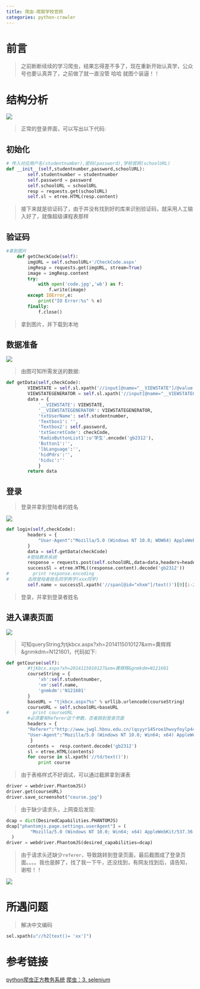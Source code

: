 ```yaml
---
title: 爬虫-爬取学校官网
categories: python-crawler
---
```


# 前言
> 之前断断续续的学习爬虫，结果忘得差不多了，现在重新开始认真学，公众号也要认真弄了，之前做了就一直没管  哈哈  就图个装逼！！

# 结构分析
![](爬虫-爬取学校官网/1.png)
> 正常的登录界面，可以写出以下代码:

## 初始化
``` py
# 传入对应用户名(studentnumber),密码(password),学校官网(schoolURL)
def __init__(self,studentnumber,password,schoolURL):
        self.studentnumber = studentnumber
        self.password = password
        self.schoolURL = schoolURL
        resp = requests.get(schoolURL)
        self.sl = etree.HTML(resp.content)
```
> 接下来就是验证码了，由于并没有找到好的库来识别验证码，就采用人工输入好了，就像超级课程表那样

## 验证码
``` py
#拿到图片
    def getCheckCode(self):
        imgURL = self.schoolURL+'/CheckCode.aspx'
        imgResp = requests.get(imgURL, stream=True)
        image = imgResp.content
        try:
            with open('code.jpg','wb') as f:
                f.write(image)
        except IOError,e:
            print("IO Error:%s" % e)
        finally:
            f.close()
```
> 拿到图片，并下载到本地

## 数据准备
![](爬虫-爬取学校官网/2.png)
> 由图可知所需发送的数据:

``` py
def getData(self,checkCode):
        VIEWSTATE = self.sl.xpath('//input[@name="__VIEWSTATE"]/@value')[0]
        VIEWSTATEGENERATOR = self.sl.xpath('//input[@name="__VIEWSTATEGENERATOR"]/@value')[0]
        data = {
            '__VIEWSTATE': VIEWSTATE,
            '__VIEWSTATEGENERATOR': VIEWSTATEGENERATOR,
            'txtUserName': self.studentnumber,
            'Textbox1': '',
            'Textbox2': self.password,
            'txtSecretCode': checkCode,
            'RadioButtonList1':u'学生'.encode('gb2312'),
            'Button1':'',
            'lbLanguage':'',
            'hidPdrs':'',
            'hidsc':''
            }
        return data
```

## 登录
> 登录并拿到登陆者的姓名

![](爬虫-爬取学校官网/3.png)
``` py
def login(self,checkCode):    
        headers = {
            "User-Agent":"Mozilla/5.0 (Windows NT 10.0; WOW64) AppleWebKit/537.36 (KHTML, like Gecko) Chrome/49.0.2623.110 Safari/537.36",
        }
        data = self.getData(checkCode)
        #登陆教务系统
        response = requests.post(self.schoolURL,data=data,headers=headers)
        successSl = etree.HTML((response.content).decode('gb2312'))
#         print response.encoding
#       去除登陆者姓名同学两字(xxx同学)
        self.name = successSl.xpath('//span[@id="xhxm"]/text()')[0][:-2]
```
> 登录，并拿到登录者姓名

## 进入课表页面
![](爬虫-爬取学校官网/4.png)
> 可知queryString为tjkbcx.aspx?xh=2014115010127&xm=黄辉辉&gnmkdm=N121601，代码如下:

``` py
def getCourse(self):
        #tjkbcx.aspx?xh=2014115010127&xm=黄辉辉&gnmkdm=N121601
        courseString = {
            'xh':self.studentnumber,
            'xm':self.name,
            'gnmkdm':'N121601'
        }
        baseURL = "tjkbcx.aspx?%s" % urllib.urlencode(courseString)
        courseURL = self.schoolURL+baseURL
#         print courseURL
        #必须要有Referer这个参数，否者跳到登录页面
        headers = {
        "Referer":"http://www.jwgl.hbnu.edu.cn/(qsyyr145roe1hwvyfoylp445)/default2.aspx",
        "User-Agent":"Mozilla/5.0 (Windows NT 10.0; Win64; x64) AppleWebKit/537.36 (KHTML, like Gecko) Chrome/56.0.2924.87 Safari/537.36",
         }
        contents =  resp.content.decode('gb2312')
        sl = etree.HTML(contents)
        for course in sl.xpath('//td/text()'):
            print course
```
> 由于表格样式不好调试，可以通过截屏拿到课表

``` py
driver = webdriver.PhantomJS()
driver.get(courseURL)
driver.save_screenshot("course.jpg")
```
> 由于缺少请求头，上网查后发现:

``` py
dcap = dict(DesiredCapabilities.PHANTOMJS)
dcap["phantomjs.page.settings.userAgent"] = (
         "Mozilla/5.0 (Windows NT 10.0; Win64; x64) AppleWebKit/537.36 (KHTML, like Gecko) Chrome/56.0.2924.87 Safari/537.36"
  )
driver = webdriver.PhantomJS(desired_capabilities=dcap)
```
> 由于请求头还缺少`referer`，导致跳转到登录页面，最后截图成了登录页面。。。。我也是醉了，找了我一下午，还没找到，有网友找到后，请告知，谢啦！！

![](爬虫-爬取学校官网/course.jpg)

# 所遇问题
> 解决中文编码
``` py
sel.xpath(u"//h2[text()= 'xx']")
```

# 参考链接
[python爬虫正方教务系统](http://blog.csdn.net/nghuyong/article/details/51622888)
[爬虫：3. selenium](http://www.jianshu.com/p/2631bf34328e)